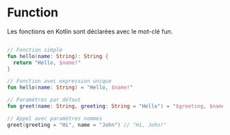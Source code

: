 # Function

Les fonctions en Kotlin sont déclarées avec le mot-clé fun.

```kotlin

// Fonction simple
fun hello(name: String): String {
  return "Hello, $name!"
}

// Fonction avec expression unique
fun hello(name: String) = "Hello, $name!"

// Paramètres par défaut
fun greet(name: String, greeting: String = "Hello") = "$greeting, $name!"

// Appel avec paramètres nommés
greet(greeting = "Hi", name = "John") // "Hi, John!"


```
